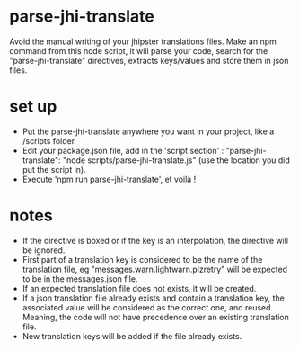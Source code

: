 # parse-jhi-translate
Avoid the manual writing of your jhipster translations files. Make an npm command from this node script, it will parse your code, search for the "parse-jhi-translate" directives, extracts keys/values and store them in json files.

# set up
* Put the parse-jhi-translate anywhere you want in your project, like a /scripts folder.
* Edit your package.json file, add in the 'script section' : "parse-jhi-translate": "node scripts/parse-jhi-translate.js" (use the location you did put the script in).
* Execute 'npm run parse-jhi-translate', et voilà !

# notes
* If the directive is boxed or if the key is an interpolation, the directive will be ignored.
* First part of a translation key is considered to be the name of the translation file, eg "messages.warn.lightwarn.plzretry" will be expected to be in the messages.json file.
* If an expected translation file does not exists, it will be created.
* If a json translation file already exists and contain a translation key, the associated value will be considered as the correct one, and reused. Meaning, the code will not have precedence over an existing translation file.
* New translation keys will be added if the file already exists.
